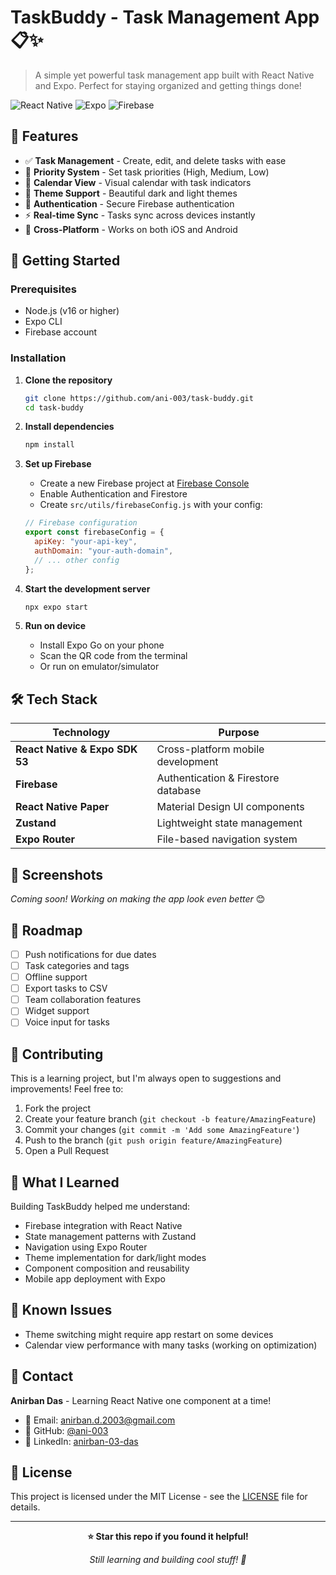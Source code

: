 # TaskBuddy - Task Management App 📋✨

> A simple yet powerful task management app built with React Native and Expo. Perfect for staying organized and getting things done!

![React Native](https://img.shields.io/badge/React%20Native-0.74-blue?style=flat-square&logo=react)
![Expo](https://img.shields.io/badge/Expo-SDK%2053-black?style=flat-square&logo=expo)
![Firebase](https://img.shields.io/badge/Firebase-Auth%20%7C%20Firestore-orange?style=flat-square&logo=firebase)


## 🌟 Features

- ✅ **Task Management** - Create, edit, and delete tasks with ease
- 🎯 **Priority System** - Set task priorities (High, Medium, Low)
- 📅 **Calendar View** - Visual calendar with task indicators
- 🌙 **Theme Support** - Beautiful dark and light themes
- 🔐 **Authentication** - Secure Firebase authentication
- ⚡ **Real-time Sync** - Tasks sync across devices instantly
- 📱 **Cross-Platform** - Works on both iOS and Android

## 🚀 Getting Started

### Prerequisites
- Node.js (v16 or higher)
- Expo CLI
- Firebase account

### Installation

1. **Clone the repository**
   ```bash
   git clone https://github.com/ani-003/task-buddy.git
   cd task-buddy
   ```

2. **Install dependencies**
   ```bash
   npm install
   ```

3. **Set up Firebase**
   - Create a new Firebase project at [Firebase Console](https://console.firebase.google.com/)
   - Enable Authentication and Firestore
   - Create `src/utils/firebaseConfig.js` with your config:
   ```javascript
   // Firebase configuration
   export const firebaseConfig = {
     apiKey: "your-api-key",
     authDomain: "your-auth-domain",
     // ... other config
   };
   ```

4. **Start the development server**
   ```bash
   npx expo start
   ```

5. **Run on device**
   - Install Expo Go on your phone
   - Scan the QR code from the terminal
   - Or run on emulator/simulator

## 🛠️ Tech Stack

| Technology | Purpose |
|------------|---------|
| **React Native & Expo SDK 53** | Cross-platform mobile development |
| **Firebase** | Authentication & Firestore database |
| **React Native Paper** | Material Design UI components |
| **Zustand** | Lightweight state management |
| **Expo Router** | File-based navigation system |

## 📸 Screenshots

*Coming soon! Working on making the app look even better* 😊

## 🎯 Roadmap

- [ ] Push notifications for due dates
- [ ] Task categories and tags
- [ ] Offline support
- [ ] Export tasks to CSV
- [ ] Team collaboration features
- [ ] Widget support
- [ ] Voice input for tasks

## 🤝 Contributing

This is a learning project, but I'm always open to suggestions and improvements! Feel free to:

1. Fork the project
2. Create your feature branch (`git checkout -b feature/AmazingFeature`)
3. Commit your changes (`git commit -m 'Add some AmazingFeature'`)
4. Push to the branch (`git push origin feature/AmazingFeature`)
5. Open a Pull Request

## 📝 What I Learned

Building TaskBuddy helped me understand:
- Firebase integration with React Native
- State management patterns with Zustand
- Navigation using Expo Router
- Theme implementation for dark/light modes
- Component composition and reusability
- Mobile app deployment with Expo

## 🐛 Known Issues

- Theme switching might require app restart on some devices
- Calendar view performance with many tasks (working on optimization)

## 📧 Contact

**Anirban Das** - Learning React Native one component at a time!

- 📧 Email: [anirban.d.2003@gmail.com](mailto:anirban.d.2003@gmail.com)
- 🔗 GitHub: [@ani-003](https://github.com/ani-003)
- 💼 LinkedIn: [anirban-03-das](https://linkedin.com/in/anirban-03-das/)

## 📄 License

This project is licensed under the MIT License - see the [LICENSE](LICENSE) file for details.

---

<div align="center">
  <p><strong>⭐ Star this repo if you found it helpful!</strong></p>
  <p><em>Still learning and building cool stuff! 🚀</em></p>
</div>
